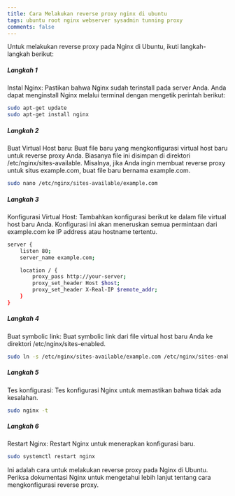 ```yaml
---
title: Cara Melakukan reverse proxy nginx di ubuntu
tags: ubuntu root nginx webserver sysadmin tunning proxy
comments: false
---
```


Untuk melakukan reverse proxy pada Nginx di Ubuntu, ikuti langkah-langkah berikut:


##### Langkah 1
Instal Nginx: Pastikan bahwa Nginx sudah terinstall pada server Anda. Anda dapat menginstall Nginx melalui terminal dengan mengetik perintah berikut:

```bash 
sudo apt-get update
sudo apt-get install nginx
```

##### Langkah 2
Buat Virtual Host baru: Buat file baru yang mengkonfigurasi virtual host baru untuk reverse proxy Anda. Biasanya file ini disimpan di direktori /etc/nginx/sites-available. Misalnya, jika Anda ingin membuat reverse proxy untuk situs example.com, buat file baru bernama example.com.

```bash 
sudo nano /etc/nginx/sites-available/example.com
```
##### Langkah 3
Konfigurasi Virtual Host: Tambahkan konfigurasi berikut ke dalam file virtual host baru Anda. Konfigurasi ini akan meneruskan semua permintaan dari example.com ke IP address atau hostname tertentu.
```bash 
server {
    listen 80;
    server_name example.com;

    location / {
        proxy_pass http://your-server;
        proxy_set_header Host $host;
        proxy_set_header X-Real-IP $remote_addr;
    }
}
```

##### Langkah 4
Buat symbolic link: Buat symbolic link dari file virtual host baru Anda ke direktori /etc/nginx/sites-enabled.

```bash 
sudo ln -s /etc/nginx/sites-available/example.com /etc/nginx/sites-enabled/
```

##### Langkah 5
Tes konfigurasi: Tes konfigurasi Nginx untuk memastikan bahwa tidak ada kesalahan.
```bash 
sudo nginx -t
```

##### Langkah 6
Restart Nginx: Restart Nginx untuk menerapkan konfigurasi baru.
```bash 
sudo systemctl restart nginx
```

Ini adalah cara untuk melakukan reverse proxy pada Nginx di Ubuntu. Periksa dokumentasi Nginx untuk mengetahui lebih lanjut tentang cara mengkonfigurasi reverse proxy.

